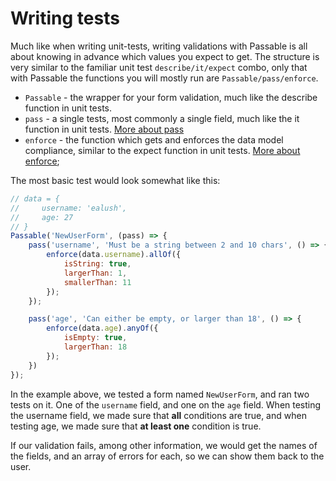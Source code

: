 # Writing tests
 Much like when writing unit-tests, writing validations with Passable is all about knowing in advance which values you expect to get. The structure is very similar to the familiar unit test `describe/it/expect` combo, only that with Passable the functions you will mostly run are `Passable/pass/enforce`.

 * `Passable` - the wrapper for your form validation, much like the describe function in unit tests.
 * `pass` - a single tests, most commonly a single field, much like the it function in unit tests. [More about pass](../pass/index.md)
 * `enforce` - the function which gets and enforces the data model compliance, similar to the expect function in unit tests. [More about enforce](../enforce/README.md);

The most basic test would look somewhat like this:

```js
// data = {
//     username: 'ealush',
//     age: 27
// }
Passable('NewUserForm', (pass) => {
    pass('username', 'Must be a string between 2 and 10 chars', () => {
        enforce(data.username).allOf({
            isString: true,
            largerThan: 1,
            smallerThan: 11
        });
    });

    pass('age', 'Can either be empty, or larger than 18', () => {
        enforce(data.age).anyOf({
            isEmpty: true,
            largerThan: 18
        });
    })
});
```

In the example above, we tested a form named `NewUserForm`, and ran two tests on it. One of the `username` field, and one on the `age` field. When testing the username field, we made sure that **all** conditions are true, and when testing age, we made sure that **at least one** condition is true.

If our validation fails, among other information, we would get the names of the fields, and an array of errors for each, so we can show them back to the user.
